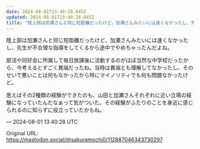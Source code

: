 ```yaml
---
date: 2024-08-01T13:40:28.045Z
updated: 2024-08-01T13:40:28.045Z
title: "陸上部は加瀬さんと同じ短距離だったけど、加瀬さんみたいには速くなかったし、先生が[...]"
---
```


<p>陸上部は加瀬さんと同じ短距離だったけど、加瀬さんみたいには速くなかったし、先生が不合理な指導をしてくるから途中でやめちゃったんだよね。</p><p>部活や同好会に所属して毎日放課後に活動するのがほぼ当然な中学校だったから、今考えるとすごく異端だったね。当時は異端とも理解してなかったし、そのせいで悪いことは何もなかったから特にマイノリティでも何も問題なかったけど。</p><p>思えばその2種類の経験ができたのも、山田と加瀬さんそれぞれに近い立場の経験になっていたんだなぁって気がついた。その経験がふたりのことを身近に感じられるのに知らずに役立っていたかもね。</p>

&mdash; 2024-08-01 13:40:28 UTC

Original URL: https://mastodon.social/@sakuramochi0/112887046343730297
